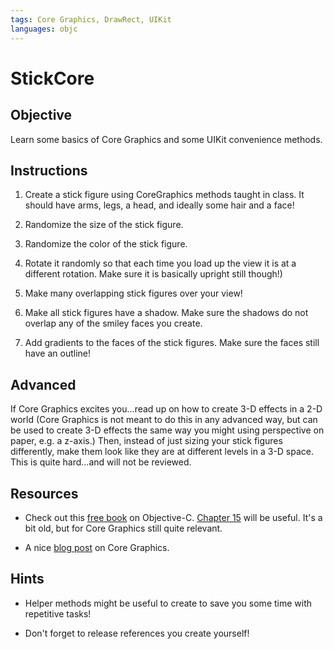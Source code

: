 ```yaml
---
tags: Core Graphics, DrawRect, UIKit
languages: objc
---
```


# StickCore

## Objective

Learn some basics of Core Graphics and some UIKit convenience methods.

## Instructions

1) Create a stick figure using CoreGraphics methods taught in class. It should have arms, legs, a head, and ideally some hair and a face!

2) Randomize the size of the stick figure.

3) Randomize the color of the stick figure.

4) Rotate it randomly so that each time you load up the view it is at a different rotation. Make sure it is basically upright still though!)

5) Make many overlapping stick figures over your view!

6) Make all stick figures have a shadow. Make sure the shadows do not overlap any of the smiley faces you create. 

7) Add gradients to the faces of the stick figures. Make sure the faces still have an outline!

## Advanced

If Core Graphics excites you...read up on how to create 3-D effects in a 2-D world (Core Graphics is not meant to do this in any advanced way, but can be used to create 3-D effects the same way you might using perspective on paper, e.g. a z-axis.) Then, instead of just sizing your stick figures differently, make them look like they are at different levels in a 3-D space. This is quite hard...and will not be reviewed.

## Resources

* Check out this [free book](http://www.apeth.com/iOSBook/index.html) on Objective-C. [Chapter 15](http://www.apeth.com/iOSBook/ch15.html) will be useful. It's a bit old, but for Core Graphics still quite relevant.

* A nice [blog post](http://weblog.invasivecode.com/core-graphics) on Core Graphics.

## Hints

* Helper methods might be useful to create to save you some time with repetitive tasks!

* Don't forget to release references you create yourself!
